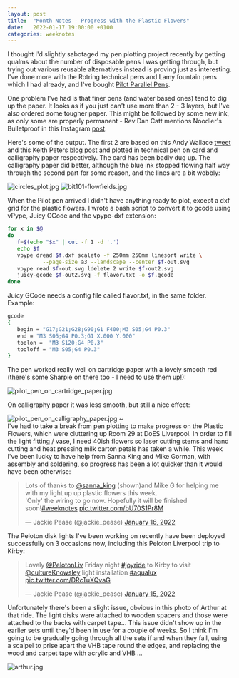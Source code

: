 ```yaml
---
layout: post
title:  "Month Notes - Progress with the Plastic Flowers"
date:   2022-01-17 19:00:00 +0100
categories: weeknotes
---
```

I thought I'd slightly sabotaged my pen plotting project recently by getting qualms about the number of disposable pens I was getting through, but trying out various reusable alternatives instead is proving just as interesting. I've done more with the Rotring technical pens and Lamy fountain pens which I had already, and I've bought [Pilot Parallel Pens](https://www.cultpens.com/i/q/PL01289/pilot-parallel-pen).

One problem I've had is that finer pens (and water based ones) tend to dig up the paper. It looks as if you just can't use more than 2 - 3 layers, but I've also ordered some tougher paper. This might be followed by some new ink, as only some are properly permanent - Rev Dan Catt mentions Noodler's Bulletproof in this Instagram [post](https://www.instagram.com/p/CYj10z4tQ1a/).

Here's some of the output. The first 2 are based on this Andy Wallace [tweet](https://twitter.com/Andy_Makes/status/1470549299020943360?s=20) and this Keith Peters [blog post](https://www.bit-101.com/blog/2017/10/flow-fields-part-i/) and plotted in technical pen on card and calligraphy paper respectively. The card has been badly dug up. The calligraphy paper did better, although the blue ink stopped flowing half way through the second part for some reason, and the lines are a bit wobbly:

![circles_plot.jpg](https://jackiepease.github.io/assets/monthnotes_20220117/circles_plot.jpg)
![bit101-flowfields.jpg](https://jackiepease.github.io/assets/monthnotes_20220117/bit101-flowfields.jpg)

When the Pilot pen arrived I didn't have anything ready to plot, except a dxf grid for the plastic flowers. I wrote a bash script to convert it to gcode using vPype, Juicy GCode and the vpype-dxf extension:

```bash
for x in $@
do
   f=$(echo "$x" | cut -f 1 -d '.')
   echo $f
   vpype dread $f.dxf scaleto -f 250mm 250mm linesort write \
           --page-size a3 --landscape --center $f-out.svg
   vpype read $f-out.svg ldelete 2 write $f-out2.svg
   juicy-gcode $f-out2.svg -f flavor.txt -o $f.gcode
done
```

Juicy GCode needs a config file called flavor.txt, in the same folder. Example:

```bash
gcode
{
   begin = "G17;G21;G28;G90;G1 F400;M3 S05;G4 P0.3"
   end = "M3 S05;G4 P0.3;G1 X.000 Y.000"
   toolon =  "M3 S120;G4 P0.3"
   tooloff = "M3 S05;G4 P0.3"
}
```

The pen worked really well on cartridge paper with a lovely smooth red (there's some Sharpie on there too - I need to use them up!):

![pilot_pen_on_cartridge_paper.jpg](https://jackiepease.github.io/assets/monthnotes_20220117/pilot_pen_on_cartridge_paper.jpg)

On calligraphy paper it was less smooth, but still a nice effect:

![pilot_pen_on_calligraphy_paper.jpg](https://jackiepease.github.io/assets/monthnotes_20220117/pilot_pen_on_calligraphy_paper.jpg)
~                                                                                                                        
I've had to take a break from pen plotting to make progress on the Plastic Flowers, which were cluttering up Room 29 at DoES Liverpool. In order to fill the light fitting / vase, I need 40ish flowers so laser cutting stems and hand cutting and heat pressing milk carton petals has taken a while. This week I've been lucky to have help from Sanna King and Mike Gorman, with assembly and soldering, so progress has been a lot quicker than it would have been otherwise: 

<blockquote class="twitter-tweet"><p lang="en" dir="ltr">Lots of thanks to <a href="https://twitter.com/sanna_king?ref_src=twsrc%5Etfw">@sanna_king</a> (shown)and Mike G for helping me with my light up up plastic flowers this week. <br>&#39;Only&#39; the wiring to go now. Hopefully it will be finished soon!<a href="https://twitter.com/hashtag/weeknotes?src=hash&amp;ref_src=twsrc%5Etfw">#weeknotes</a> <a href="https://t.co/bU70S1Pr8M">pic.twitter.com/bU70S1Pr8M</a></p>&mdash; Jackie Pease (@jackie_pease) <a href="https://twitter.com/jackie_pease/status/1482844377131241479?ref_src=twsrc%5Etfw">January 16, 2022</a></blockquote> <script async src="https://platform.twitter.com/widgets.js" charset="utf-8"></script> 

The Peloton disk lights I've been working on recently have been deployed successfully on 3 occasions now, including this Peloton Liverpool trip to Kirby:

<blockquote class="twitter-tweet"><p lang="en" dir="ltr">Lovely <a href="https://twitter.com/PelotonLiv?ref_src=twsrc%5Etfw">@PelotonLiv</a> Friday night <a href="https://twitter.com/hashtag/joyride?src=hash&amp;ref_src=twsrc%5Etfw">#joyride</a> to Kirby to visit <a href="https://twitter.com/cultureKnowsley?ref_src=twsrc%5Etfw">@cultureKnowsley</a> light installation <a href="https://twitter.com/hashtag/aqualux?src=hash&amp;ref_src=twsrc%5Etfw">#aqualux</a> <a href="https://t.co/DRcTuXQvaG">pic.twitter.com/DRcTuXQvaG</a></p>&mdash; Jackie Pease (@jackie_pease) <a href="https://twitter.com/jackie_pease/status/1482262962219978754?ref_src=twsrc%5Etfw">January 15, 2022</a></blockquote> <script async src="https://platform.twitter.com/widgets.js" charset="utf-8"></script> 

Unfortunately there's been a slight issue, obvious in this photo of Arthur at that ride. The light disks were attached to wooden spacers and those were attached to the backs with carpet tape... This issue didn't show up in the earlier sets until they'd been in use for a couple of weeks. So I think I'm going to be gradually going through all the sets if and when they fail, using a scalpel to prise apart the VHB tape round the edges, and replacing the wood and carpet tape with acrylic and VHB ...

![arthur.jpg](https://jackiepease.github.io/assets/monthnotes_20220117/arthur.jpg)

